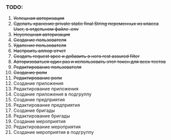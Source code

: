 ### TODO:
1. ~~Успешная авторизация~~
2. ~~Сделать хранение private static final String переменных из класса User, в отдельном файле .env~~
3. ~~Неуспешная авторизация~~
4. ~~Создание пользователя~~
5. ~~Удаление пользователя~~
6. ~~Настроить аллюр отчет~~
7. ~~Создать request spec и добавить в него rest assured filter~~
8. ~~Авторизоваться один раз и использовать этот токен для всех тестов~~ 
9. ~~Редактирование пользователя~~
10. ~~Создание роли~~
11. ~~Редактирование роли~~
12. Создание приложения
13. Редактирование приложения
14. Создание приложения в подгруппу
15. Создание предприятия
16. Редактирование предприятия
17. Создание бригады
18. Редактирование бригады
19. Создание мероприятия
20. Редактирование мероприятия
21. Создание мероприятия в подгруппу
